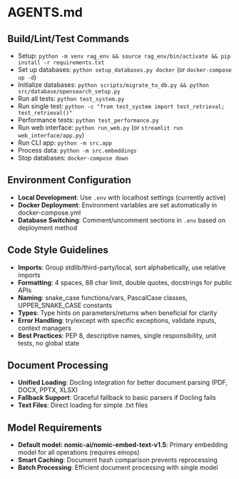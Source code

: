 # AGENTS.md

## Build/Lint/Test Commands
- Setup: `python -m venv rag_env && source rag_env/bin/activate && pip install -r requirements.txt`
- Set up databases: `python setup_databases.py docker` (or `docker-compose up -d`)
- Initialize databases: `python scripts/migrate_to_db.py && python src/database/opensearch_setup.py`
- Run all tests: `python test_system.py`
- Run single test: `python -c "from test_system import test_retrieval; test_retrieval()"`
- Performance tests: `python test_performance.py`
- Run web interface: `python run_web.py` (or `streamlit run web_interface/app.py`)
- Run CLI app: `python -m src.app`
- Process data: `python -m src.embeddings`
- Stop databases: `docker-compose down`

## Environment Configuration
- **Local Development**: Use `.env` with localhost settings (currently active)
- **Docker Deployment**: Environment variables are set automatically in docker-compose.yml
- **Database Switching**: Comment/uncomment sections in `.env` based on deployment method

## Code Style Guidelines
- **Imports**: Group stdlib/third-party/local, sort alphabetically, use relative imports
- **Formatting**: 4 spaces, 88 char limit, double quotes, docstrings for public APIs
- **Naming**: snake_case functions/vars, PascalCase classes, UPPER_SNAKE_CASE constants
- **Types**: Type hints on parameters/returns when beneficial for clarity
- **Error Handling**: try/except with specific exceptions, validate inputs, context managers
- **Best Practices**: PEP 8, descriptive names, single responsibility, unit tests, no global state

## Document Processing
- **Unified Loading**: Docling integration for better document parsing (PDF, DOCX, PPTX, XLSX)
- **Fallback Support**: Graceful fallback to basic parsers if Docling fails
- **Text Files**: Direct loading for simple .txt files

## Model Requirements
- **Default model: nomic-ai/nomic-embed-text-v1.5**: Primary embedding model for all operations (requires einops)
- **Smart Caching**: Document hash comparison prevents reprocessing
- **Batch Processing**: Efficient document processing with single model
